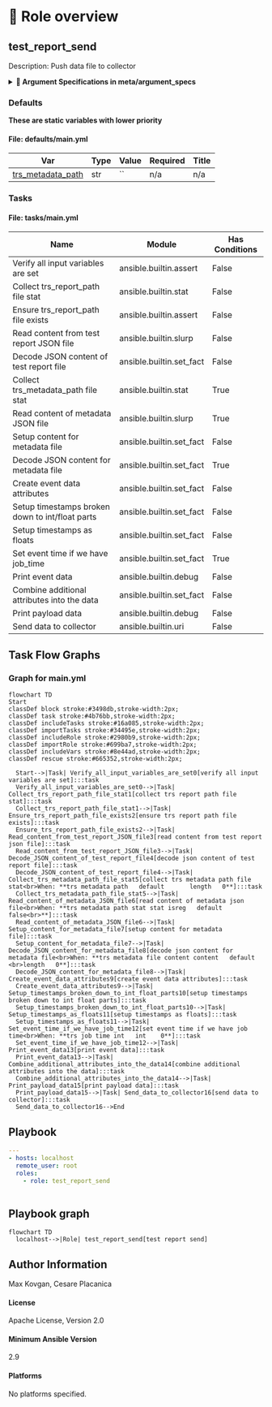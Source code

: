 <!-- DOCSIBLE START -->

# 📃 Role overview

## test_report_send



Description: Push data file to collector







<details>
<summary><b>🧩 Argument Specifications in meta/argument_specs</b></summary>

#### Key: main 
**Description**: This is the main entrypoint for the `redhatci.ocp.test_report_send` role.
The role sends a single event made of `trs_report_file_path` and ``
It sends data to the collector, currently only splunk is supported.



  - **trs_report_path**
    - **Required**: True
    - **Type**: str
    - **Default**: none
    - **Description**: Test report JSON file to send.
Merged into the event under 'test' attribute.
For full report syntax see (TBD).

  
  
  

  - **trs_metadata_path**
    - **Required**: False
    - **Type**: str
    - **Default**: 
    - **Description**: Event metadata JSON file to send.
Merged into the event 'metadata' attribute.
Useful to mark special datasets during development.
If set to be empty or the file is missing, it is ignored.

  
  
  

  - **trs_collector_url**
    - **Required**: True
    - **Type**: str
    - **Default**: none
    - **Description**: The URL of collector server (Splunk).

  
  
  

  - **trs_collector_auth_headers**
    - **Required**: True
    - **Type**: dict
    - **Default**: none
    - **Description**: Authentication headers against the collector server (Splunk).

  
  
  



</details>


### Defaults

**These are static variables with lower priority**

#### File: defaults/main.yml

| Var          | Type         | Value       |Required    | Title       |
|--------------|--------------|-------------|-------------|-------------|
| [trs_metadata_path](defaults/main.yml#L5)   | str   | `` |    n/a  |  n/a |





### Tasks


#### File: tasks/main.yml

| Name | Module | Has Conditions |
| ---- | ------ | --------- |
| Verify all input variables are set | ansible.builtin.assert | False |
| Collect trs_report_path file stat | ansible.builtin.stat | False |
| Ensure trs_report_path file exists | ansible.builtin.assert | False |
| Read content from test report JSON file | ansible.builtin.slurp | False |
| Decode JSON content of test report file | ansible.builtin.set_fact | False |
| Collect trs_metadata_path file stat | ansible.builtin.stat | True |
| Read content of metadata JSON file | ansible.builtin.slurp | True |
| Setup content for metadata file | ansible.builtin.set_fact | False |
| Decode JSON content for metadata file | ansible.builtin.set_fact | True |
| Create event data attributes | ansible.builtin.set_fact | False |
| Setup timestamps broken down to int/float parts | ansible.builtin.set_fact | False |
| Setup timestamps as floats | ansible.builtin.set_fact | False |
| Set event time if we have job_time | ansible.builtin.set_fact | True |
| Print event data | ansible.builtin.debug | False |
| Combine additional attributes into the data | ansible.builtin.set_fact | False |
| Print payload data | ansible.builtin.debug | False |
| Send data to collector | ansible.builtin.uri | False |


## Task Flow Graphs



### Graph for main.yml

```mermaid
flowchart TD
Start
classDef block stroke:#3498db,stroke-width:2px;
classDef task stroke:#4b76bb,stroke-width:2px;
classDef includeTasks stroke:#16a085,stroke-width:2px;
classDef importTasks stroke:#34495e,stroke-width:2px;
classDef includeRole stroke:#2980b9,stroke-width:2px;
classDef importRole stroke:#699ba7,stroke-width:2px;
classDef includeVars stroke:#8e44ad,stroke-width:2px;
classDef rescue stroke:#665352,stroke-width:2px;

  Start-->|Task| Verify_all_input_variables_are_set0[verify all input variables are set]:::task
  Verify_all_input_variables_are_set0-->|Task| Collect_trs_report_path_file_stat1[collect trs report path file stat]:::task
  Collect_trs_report_path_file_stat1-->|Task| Ensure_trs_report_path_file_exists2[ensure trs report path file exists]:::task
  Ensure_trs_report_path_file_exists2-->|Task| Read_content_from_test_report_JSON_file3[read content from test report json file]:::task
  Read_content_from_test_report_JSON_file3-->|Task| Decode_JSON_content_of_test_report_file4[decode json content of test report file]:::task
  Decode_JSON_content_of_test_report_file4-->|Task| Collect_trs_metadata_path_file_stat5[collect trs metadata path file stat<br>When: **trs metadata path   default       length   0**]:::task
  Collect_trs_metadata_path_file_stat5-->|Task| Read_content_of_metadata_JSON_file6[read content of metadata json file<br>When: **trs metadata path stat stat isreg   default false<br>**]:::task
  Read_content_of_metadata_JSON_file6-->|Task| Setup_content_for_metadata_file7[setup content for metadata file]:::task
  Setup_content_for_metadata_file7-->|Task| Decode_JSON_content_for_metadata_file8[decode json content for metadata file<br>When: **trs metadata file content content   default      <br>length   0**]:::task
  Decode_JSON_content_for_metadata_file8-->|Task| Create_event_data_attributes9[create event data attributes]:::task
  Create_event_data_attributes9-->|Task| Setup_timestamps_broken_down_to_int_float_parts10[setup timestamps broken down to int float parts]:::task
  Setup_timestamps_broken_down_to_int_float_parts10-->|Task| Setup_timestamps_as_floats11[setup timestamps as floats]:::task
  Setup_timestamps_as_floats11-->|Task| Set_event_time_if_we_have_job_time12[set event time if we have job time<br>When: **trs job time int   int    0**]:::task
  Set_event_time_if_we_have_job_time12-->|Task| Print_event_data13[print event data]:::task
  Print_event_data13-->|Task| Combine_additional_attributes_into_the_data14[combine additional attributes into the data]:::task
  Combine_additional_attributes_into_the_data14-->|Task| Print_payload_data15[print payload data]:::task
  Print_payload_data15-->|Task| Send_data_to_collector16[send data to collector]:::task
  Send_data_to_collector16-->End
```


## Playbook

```yml
---
- hosts: localhost
  remote_user: root
  roles:
    - role: test_report_send
      

```
## Playbook graph
```mermaid
flowchart TD
  localhost-->|Role| test_report_send[test report send]
```

## Author Information
Max Kovgan, Cesare Placanica

#### License

Apache License, Version 2.0

#### Minimum Ansible Version

2.9

#### Platforms

No platforms specified.
<!-- DOCSIBLE END -->